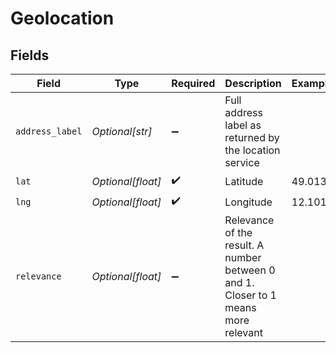 # Geolocation


## Fields

| Field                                                                              | Type                                                                               | Required                                                                           | Description                                                                        | Example                                                                            |
| ---------------------------------------------------------------------------------- | ---------------------------------------------------------------------------------- | ---------------------------------------------------------------------------------- | ---------------------------------------------------------------------------------- | ---------------------------------------------------------------------------------- |
| `address_label`                                                                    | *Optional[str]*                                                                    | :heavy_minus_sign:                                                                 | Full address label as returned by the location service                             |                                                                                    |
| `lat`                                                                              | *Optional[float]*                                                                  | :heavy_check_mark:                                                                 | Latitude                                                                           | 49.013                                                                             |
| `lng`                                                                              | *Optional[float]*                                                                  | :heavy_check_mark:                                                                 | Longitude                                                                          | 12.101                                                                             |
| `relevance`                                                                        | *Optional[float]*                                                                  | :heavy_minus_sign:                                                                 | Relevance of the result. A number between 0 and 1. Closer to 1 means more relevant |                                                                                    |